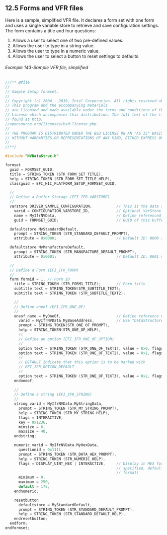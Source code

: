 <!--- @file
  12.5 Forms and VFR files

  Copyright (c) 2012-2018, Intel Corporation. All rights reserved.<BR>

  Redistribution and use in source (original document form) and 'compiled'
  forms (converted to PDF, epub, HTML and other formats) with or without
  modification, are permitted provided that the following conditions are met:

  1) Redistributions of source code (original document form) must retain the
     above copyright notice, this list of conditions and the following
     disclaimer as the first lines of this file unmodified.

  2) Redistributions in compiled form (transformed to other DTDs, converted to
     PDF, epub, HTML and other formats) must reproduce the above copyright
     notice, this list of conditions and the following disclaimer in the
     documentation and/or other materials provided with the distribution.

  THIS DOCUMENTATION IS PROVIDED BY TIANOCORE PROJECT "AS IS" AND ANY EXPRESS OR
  IMPLIED WARRANTIES, INCLUDING, BUT NOT LIMITED TO, THE IMPLIED WARRANTIES OF
  MERCHANTABILITY AND FITNESS FOR A PARTICULAR PURPOSE ARE DISCLAIMED. IN NO
  EVENT SHALL TIANOCORE PROJECT  BE LIABLE FOR ANY DIRECT, INDIRECT, INCIDENTAL,
  SPECIAL, EXEMPLARY, OR CONSEQUENTIAL DAMAGES (INCLUDING, BUT NOT LIMITED TO,
  PROCUREMENT OF SUBSTITUTE GOODS OR SERVICES; LOSS OF USE, DATA, OR PROFITS;
  OR BUSINESS INTERRUPTION) HOWEVER CAUSED AND ON ANY THEORY OF LIABILITY,
  WHETHER IN CONTRACT, STRICT LIABILITY, OR TORT (INCLUDING NEGLIGENCE OR
  OTHERWISE) ARISING IN ANY WAY OUT OF THE USE OF THIS DOCUMENTATION, EVEN IF
  ADVISED OF THE POSSIBILITY OF SUCH DAMAGE.

-->

## 12.5 Forms and VFR files

Here is a sample, simplified VFR file. It declares a form set with one form and
uses a single variable store to retrieve and save configuration settings. The
form contains a title and four questions:
1. Allows a user to select one of two pre-defined values.
2. Allows the user to type in a string value.
3. Allows the user to type in a numeric value.
4. Allows the user to select a button to reset settings to defaults.

###### Example 143-Sample VFR file, simplified

```c
///** @file
//
// Sample Setup formset.
//
// Copyright (c) 2004 - 2010, Intel Corporation. All rights reserved.<BR>
// This program and the accompanying materials
// are licensed and made available under the terms and conditions of the BSD
// License which accompanies this distribution. The full text of the license may be
// found at http:
//opensource.org/licenses/bsd-license.php
//
// THE PROGRAM IS DISTRIBUTED UNDER THE BSD LICENSE ON AN "AS IS" BASIS,
// WITHOUT WARRANTIES OR REPRESENTATIONS OF ANY KIND, EITHER EXPRESS OR IMPLIED.
//
//**/

#include "NVDataStruc.h"

formset
  guid = FORMSET_GUID,
  title = STRING_TOKEN (STR_FORM_SET_TITLE), 
  help = STRING_TOKEN (STR_FORM_SET_TITLE_HELP),
  classguid = EFI_HII_PLATFORM_SETUP_FORMSET_GUID,

  //
  // Define a Buffer Storage (EFI_IFR_VARSTORE)
  //
  varstore DRIVER_SAMPLE_CONFIGURATION,           // This is the data structure type 
    varid = CONFIGURATION_VARSTORE_ID,            // Optional VarStore ID 
    name = MyIfrNVData,                           // Define referenced name in vfr 
    guid = FORMSET_GUID;                          // GUID of this buffer storage

  defaultstore MyStandardDefault,
    prompt = STRING_TOKEN (STR_STANDARD_DEFAULT_PROMPT),
    attribute = 0x0000;                           // Default ID: 0000 standard default

  defaultstore MyManufactureDefault,
    prompt = STRING_TOKEN (STR_MANUFACTURE_DEFAULT_PROMPT),
    attribute = 0x0001;                           // Default ID: 0001 manufacture default

  //
  // Define a Form (EFI_IFR_FORM)
  //
  form formid = 1, // Form ID
    title = STRING_TOKEN (STR_FORM1_TITLE);       // Form title 
    subtitle text = STRING_TOKEN(STR_SUBTITLE_TEXT);
    subtitle text = STRING_TOKEN (STR_SUBTITLE_TEXT2);

    //
    // Define oneof (EFI_IFR_ONE_OF)
    //
    oneof name = MyOneOf,                         // Define reference name for Question 
      varid = MyIfrNVData.MyBaseAddress,          // Use "DataStructure.Member" to 
      prompt = STRING_TOKEN(STR_ONE_OF_PROMPT), 
      help = STRING_TOKEN(STR_ONE_OF_HELP),
      //
      // Define an option (EFI_IFR_ONE_OF_OPTION)
      //
      option text = STRING_TOKEN (STR_ONE_OF_TEXT1), value = 0x0, flags = 0;
      option text = STRING_TOKEN (STR_ONE_OF_TEXT2), value = 0x1, flags = 0; 
      //
      // DEFAULT indicate that this option is to be marked with
      // EFI_IFR_OPTION_DEFAULT
      //
      option text = STRING_TOKEN (STR_ONE_OF_TEXT3), value = 0x2, flags = DEFAULT;
    endoneof;
  
    //
    // Define a string (EFI_IFR_STRING)
    //
    string varid = MyIfrNVData.MyStringData, 
      prompt = STRING_TOKEN (STR_MY_STRING_PROMPT),
      help = STRING_TOKEN (STR_MY_STRING_HELP), 
      flags = INTERACTIVE, 
      key = 0x1236, 
      minsize = 6, 
      maxsize = 40, 
    endstring;

    numeric varid = MyIfrNVData.MyHexData, 
      questionid = 0x1111,
      prompt = STRING_TOKEN (STR_DATA_HEX_PROMPT), 
      help = STRING_TOKEN (STR_NUMERIC_HELP),
      flags = DISPLAY_UINT_HEX | INTERACTIVE,     // Display in HEX format (if not
                                                  // specified, default is in decimal
                                                  // format) 
      minimum = 0, 
      maximum = 250, 
      default = 175, 
    endnumeric;

    resetbutton
      defaultstore = MyStandardDefault,
      prompt = STRING_TOKEN (STR_STANDARD_DEFAULT_PROMPT), 
      help = STRING_TOKEN (STR_STANDARD_DEFAULT_HELP), 
    endresetbutton;
  endform;
endformset;
```
